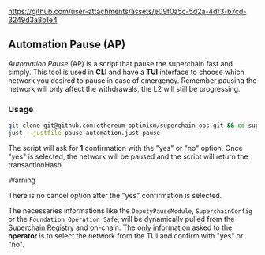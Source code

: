 



https://github.com/user-attachments/assets/e09f0a5c-5d2a-4df3-b7cd-3249d3a8b1e4
## Automation Pause (AP)

_Automation Pause_ (AP) is a script that pause the superchain fast and simply.
This tool is used in **CLI** and have a **TUI** interface to choose which network you desired to pause in case of emergency.
Remember pausing the network will only affect the withdrawals, the L2 will still be progressing.

### Usage

```bash
git clone git@github.com:ethereum-optimism/superchain-ops.git && cd superchain-ops/pause-automation/;
just --justfile pause-automation.just pause
```

The script will ask for **1** confirmation with the "yes" or "no" option.
Once "yes" is selected, the network will be paused and the script will return the transactionHash.

> [!WARNING]
> There is no cancel option after the "yes" confirmation is selected.




The necessaries informations like the `DeputyPauseModule`, `SuperchainConfig` or the `Foundation Operation Safe`, will be dynamically pulled from the [Superchain Registry](https://github.com/ethereum-optimism/superchain-registry) and on-chain.
The only information asked to the **operator** is to select the network from the TUI and confirm with "yes" or "no".


